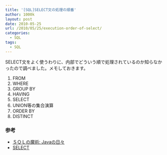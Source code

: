 ```yaml
---
title: '[SQL]SELECT文の処理の順番'
author: 1000k
layout: post
date: 2010-05-25
url: /2010/05/25/execution-order-of-select/
categories:
  - SQL
tags:
  - SQL
---
```

SELECT文をよく使うわりに、内部でどういう順で処理されているのか知らなかったので調べました。メモしておきます。

  1. FROM
  2. WHERE
  3. GROUP BY
  4. HAVING
  5. SELECT
  6. UNION等の集合演算
  7. ORDER BY
  8. DISTINCT

### 参考

  * [ＳＱＬの魔術: Javaの日々](http://java-etc.cocolog-nifty.com/blog/2007/02/post_a311.html)
  * [SELECT](http://www.postgresql.jp/document/pg814doc/html/sql-select.html)
